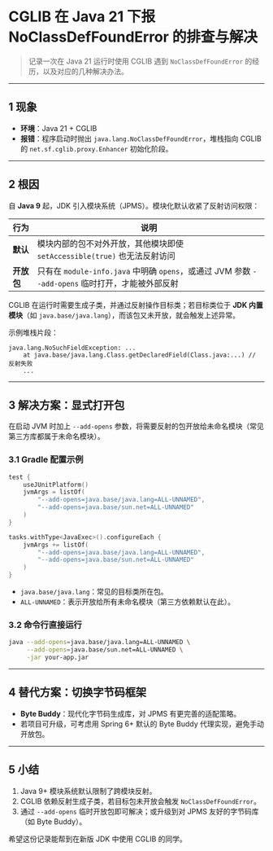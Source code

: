 # CGLIB 在 Java 21 下报 NoClassDefFoundError 的排查与解决

> 记录一次在 Java 21 运行时使用 CGLIB 遇到 `NoClassDefFoundError` 的经历，以及对应的几种解决办法。

---

## 1 现象

- **环境**：Java 21 + CGLIB
- **报错**：程序启动时抛出 `java.lang.NoClassDefFoundError`，堆栈指向 CGLIB 的 `net.sf.cglib.proxy.Enhancer` 初始化阶段。

---

## 2 根因

自 **Java 9** 起，JDK 引入模块系统（JPMS）。模块化默认收紧了反射访问权限：

| 行为 | 说明 |
| ---- | ---- |
| **默认** | 模块内部的包不对外开放，其他模块即使 `setAccessible(true)` 也无法反射访问 |
| **开放包** | 只有在 `module-info.java` 中明确 `opens`，或通过 JVM 参数 `--add-opens` 临时打开，才能被外部反射 |

CGLIB 在运行时需要生成子类，并通过反射操作目标类；若目标类位于 **JDK 内置模块**（如 `java.base/java.lang`），而该包又未开放，就会触发上述异常。

示例堆栈片段：
```text
java.lang.NoSuchFieldException: ...
    at java.base/java.lang.Class.getDeclaredField(Class.java:...) // 反射失败
    ...
```

---

## 3 解决方案：显式打开包

在启动 JVM 时加上 `--add-opens` 参数，将需要反射的包开放给未命名模块（常见第三方库都属于未命名模块）。

### 3.1 Gradle 配置示例
```kotlin
test {
    useJUnitPlatform()
    jvmArgs = listOf(
        "--add-opens=java.base/java.lang=ALL-UNNAMED",
        "--add-opens=java.base/sun.net=ALL-UNNAMED"
    )
}

tasks.withType<JavaExec>().configureEach {
    jvmArgs += listOf(
        "--add-opens=java.base/java.lang=ALL-UNNAMED",
        "--add-opens=java.base/sun.net=ALL-UNNAMED"
    )
}
```
- `java.base/java.lang`：常见的目标类所在包。
- `ALL-UNNAMED`：表示开放给所有未命名模块（第三方依赖默认在此）。

### 3.2 命令行直接运行
```bash
java --add-opens=java.base/java.lang=ALL-UNNAMED \
     --add-opens=java.base/sun.net=ALL-UNNAMED \
     -jar your-app.jar
```

---

## 4 替代方案：切换字节码框架

- **Byte Buddy**：现代化字节码生成库，对 JPMS 有更完善的适配策略。
- 若项目可升级，可考虑用 Spring 6+ 默认的 Byte Buddy 代理实现，避免手动开放包。

---

## 5 小结

1. Java 9+ 模块系统默认限制了跨模块反射。
2. CGLIB 依赖反射生成子类，若目标包未开放会触发 `NoClassDefFoundError`。
3. 通过 `--add-opens` 临时开放包即可解决；或升级到对 JPMS 友好的字节码库（如 Byte Buddy）。

希望这份记录能帮到在新版 JDK 中使用 CGLIB 的同学。

